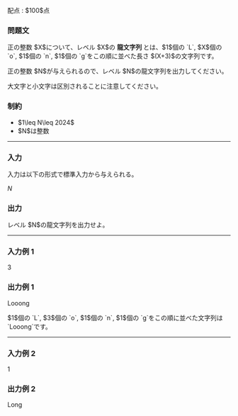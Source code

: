 
<div>

<span>

<span>

<p>
配点 : $100$点
</p>

<div>

<section>

### **問題文**

<p>
正の整数 $X$について、レベル $X$の 
<strong>
龍文字列
</strong>
とは、$1$個の `L`, $X$個の `o`, $1$個の `n`, $1$個の `g`をこの順に並べた長さ $(X+3)$の文字列です。
</p>

<p>
正の整数 $N$が与えられるので、レベル $N$の龍文字列を出力してください。

大文字と小文字は区別されることに注意してください。
</p>

</section>

</div>

<div>

<section>

### **制約**

<ul>

<li>
$1\leq N\leq 2024$
</li>

<li>
$N$は整数
</li>

</ul>

</section>

</div>

---

<div>

<div>

<section>

### **入力**

<p>
入力は以下の形式で標準入力から与えられる。
</p>

<div>

$N$
</div>

</section>

</div>

<div>

<section>

### **出力**

<p>
レベル $N$の龍文字列を出力せよ。
</p>

</section>

</div>

</div>

---

<div>

<section>

### **入力例 1**

<div>

3

</div>

</section>

</div>

<div>

<section>

### **出力例 1**

<div>

Looong

</div>

<p>
$1$個の `L`, $3$個の `o`, $1$個の `n`, $1$個の `g`をこの順に並べた文字列は `Looong`です。
</p>

</section>

</div>

---

<div>

<section>

### **入力例 2**

<div>

1

</div>

</section>

</div>

<div>

<section>

### **出力例 2**

<div>

Long

</div>

</section>

</div>

</span>

</span>

</div>
